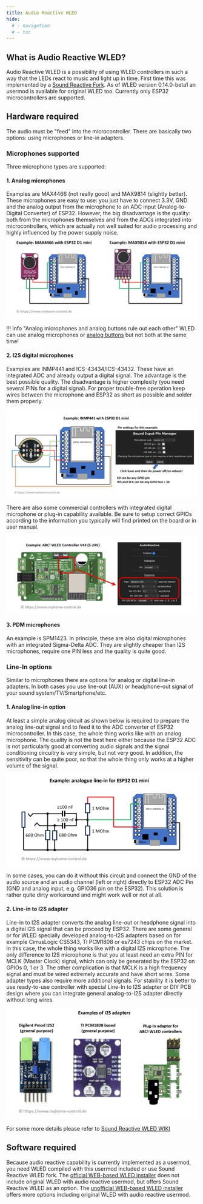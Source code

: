 ```yaml
---
title: Audio Reactive WLED
hide:
  # - navigation
  # - toc
---
```


## What is Audio Reactive WLED?

Audio Reactive WLED is a possibility of using WLED controllers in such a way that the LEDs react to music and light up in time. First time this was implemented by a [Sound Reactive Fork](https://github.com/atuline/WLED). As of WLED version 0.14.0-beta1 an usermod is available for original WLED too.
Currently only ESP32 microcontrollers are supported.

## Hardware required

The audio must be "feed" into the microcontroller. There are basically two options: using microphones or line-in adapters.

### Microphones supported

Three microphone types are supported:

#### 1. Analog microphones

Examples are MAX4466 (not really good) and MAX9814 (slightly better). These microphones are easy to use: you just have to connect 3.3V, GND and the analog output from the microphone to an ADC input (Analog-to-Digital Converter) of ESP32. However, the big disadvantage is the quality: both from the microphones themselves and from the ADCs integrated into microcontrollers, which are actually not well suited for audio processing and highly influenced by the power supply noise.
![Example analog microphone](../assets/images/content/example_analog_mic.jpg)

!!! info "Analog microphones and analog buttons rule out each other"
    WLED can use analog microphones or [analog buttons](https://kno.wled.ge/features/macros/#analog-button) but not both at the same time!

#### 2. I2S digital microphones

Examples are INMP441 and ICS-43434/ICS-43432. These have an integrated ADC and already output a digital signal. The advantage is the best possible quality. The disadvantage is higher complexity (you need several PINs for a digital signal). For proper trouble-free operation keep wires between the microphone and ESP32 as short as possible and solder them properly.

![Example I2S microphone](../assets/images/content/example_i2s_mic.jpg)

There are also some commercial controllers with integrated digital microphone or plug-in capability available. Be sure to setup correct GPIOs according to the information you typically will find printed on the board or in user manual.

![Example I2S microphone controller](../assets/images/content/example_i2s_mic_controller.jpg)

#### 3. PDM microphones

An example is SPM1423. In principle, these are also digital microphones with an integrated Sigma-Delta ADC. They are slightly cheaper than I2S microphones, require one PIN less and the quality is quite good.

### Line-In options

Similar to microphones there ara options for analog or digital line-in adapters. In both cases you use line-out (AUX) or headphone-out signal of your sound system/TV/Smartphone/etc.

#### 1. Analog line-in option

At least a simple analog circuit as shown below is required to prepare the analog line-out signal and to feed it to the ADC converter of ESP32 microcontroller. In this case, the whole thing works like with an analog microphone. The quality is not the best here either because the ESP32 ADC is not particularly good at converting audio signals and the signal conditioning circuitry is very simple, but not very good. In addition, the sensitivity can be quite poor, so that the whole thing only works at a higher volume of the signal.

![Example analog line-in](../assets/images/content/example_analog_linein.jpg)

In some cases, you can do it without this circuit and connect the GND of the audio source and an audio channel (left or right) directly to ESP32 ADC Pin (GND and analog input, e.g. GPIO36 pin on the ESP32). This solution is rather quite dirty workaround and might work well or not at all.

#### 2. Line-in to I2S adapter

Line-in to I2S adapter converts the analog line-out or headphone signal into a digital I2S signal that can be proceed by ESP32. There are some general or for WLED specially developed analog-to-I2S adapters based on for example CirrusLogic CS5343, TI PCM1808 or es7243 chips on the market. In this case, the whole thing works like with a digital I2S microphone. The only difference to I2S microphone is that you at least need an extra PIN for MCLK (Master Clock) signal, which can only be generated by the ESP32 on GPIOs 0, 1 or 3. The other complication is that MCLK is a high frequency signal and must be wired extremely accurate and have short wires. Some adapter types also require more additional signals. For stability it is better to use ready-to-use controller with special Line-In to I2S adapter or DIY PCB design where you can integrate general analog-to-I2S adapter directly without long wires.

![Examples analog to I2S](../assets/images/content/examples_analog_to_i2s.jpg)

For some more details please refer to [Sound Reactive WLED WIKI](https://github.com/atuline/WLED/wiki)

## Software required

Because audio reactive capability is currently implemented as a usermod, you need WLED compiled with this usermod included or use Sound Reactive WLED fork. The [official WEB-based WLED installer](https://install.wled.me/) does not include original WLED with audio reactive usermod, but offers Sound Reactive WLED as an option. The [unofficial WEB-based WLED installer](https://wled-install.github.io/) offers more options including original WLED with audio reactive usermod.
